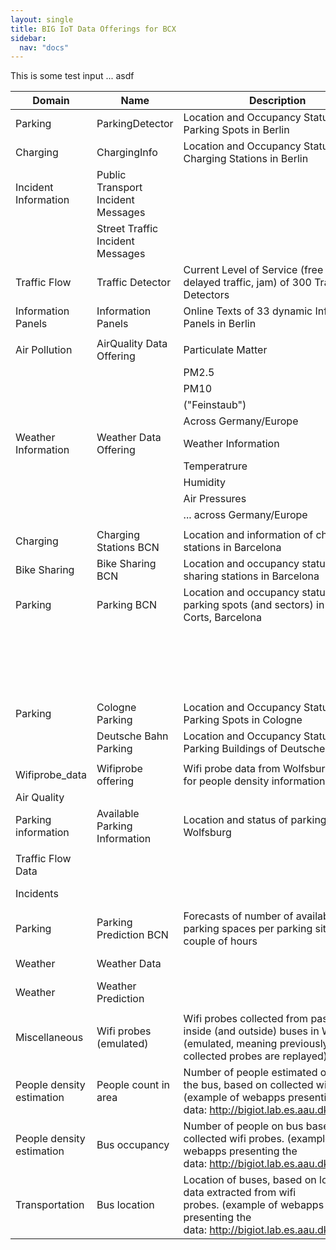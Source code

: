 ```yaml
---
layout: single
title: BIG IoT Data Offerings for BCX
sidebar: 
  nav: "docs"
--- 
```


This is some test input ...
asdf


| Domain | Name | Description | URL | 
| --------- | --------- | --------- | --------- | 
| Parking | ParkingDetector | Location and Occupancy Status of Parking Spots in Berlin | https://market.big-iot.org/offering/VMZBerlin-vmzProvider-availableparkinginfo | 
| Charging | ChargingInfo | Location and Occupancy Status of Charging Stations in Berlin | https://market.big-iot.org/offering/VMZBerlin-vmzProvider-availableevcharginginfo | 
| Incident Information | Public Transport Incident Messages |  | https://market.big-iot.org/offering/VMZBerlin-vmzProvider-ptincidentinfo | 
|  | Street Traffic Incident Messages |  | https://market.big-iot.org/offering/VMZBerlin-vmzProvider-streetincidentinfo | 
| Traffic Flow | Traffic Detector | Current Level of Service (free traffic, delayed traffic, jam) of 300 Traffic Detectors | https://market.big-iot.org/offering/VMZBerlin-vmzProvider-trafficflowinfo | 
| Information Panels | Information Panels | Online Texts of 33 dynamic Information Panels in Berlin | https://market.big-iot.org/offering/VMZBerlin-vmzProvider-panelmessageinfo | 
|  |  |  |  | 
| Air Pollution | AirQuality Data Offering | Particulate Matter | https://market.big-iot.org/offering/Bosch_CR-AirQualityDataService-AirQualityData_Offering | 
|  |  | PM2.5 |  | 
|  |  | PM10 |  | 
|  |  | ("Feinstaub") |  | 
|  |  | Across Germany/Europe |  | 
| Weather Information | Weather Data Offering | Weather Information | https://market.big-iot.org/offering/Bosch_CR-AirQualityDataService-WeatherData_Offering | 
|  |  | Temperatrure |  | 
|  |  | Humidity |  | 
|  |  | Air Pressures |  | 
|  |  | ... across Germany/Europe |  | 
|  |  |  |  | 
| Charging | Charging Stations BCN | Location and information of charging stations in Barcelona | https://market.big-iot.org/offering/BarcelonaPilot-BarcelonaProvider-ChargingStationsOffering | 
| Bike Sharing | Bike Sharing BCN | Location and occupancy status of bike sharing stations in Barcelona | https://market.big-iot.org/offering/BarcelonaPilot-BarcelonaProvider-BikesOffering | 
| Parking | Parking BCN | Location and occupancy status of parking spots (and sectors) in Les Corts, Barcelona | https://market.big-iot.org/offering/BarcelonaPilot-WorldSensing-LesCortsSectorPriceTypeStreetNameDescriptionByPosition (sector by position) | 
|  |  |  | https://market.big-iot.org/offering/BarcelonaPilot-WorldSensing-LesCortsParkingPriceTypeStreetNameDescriptionByPosition (spots by position) | 
|  |  |  | https://market.big-iot.org/offering/BarcelonaPilot-WorldSensing-LesCortsParkingAll (spots all) | 
|  |  |  |  | 
| Parking | Cologne Parking | Location and Occupancy Status of Parking Spots in Cologne | https://market.big-iot.org/offering/Flowhub_UG-ParkingProduction-Cologne_Parking | 
|  | Deutsche Bahn Parking | Location and Occupancy Status of Parking Buildings of Deutsche Bahn | https://market.big-iot.org/offering/Flowhub_UG-ParkingProduction-Bahn_Parking_Berlin | 
|  |  |  |  | 
| Wifiprobe_data | Wifiprobe offering | Wifi probe data from Wolfsburg, usable for people density information | https://market.big-iot.org/offering/Bosch_SI-ProbeProvider-wifiprobes | 
| Air Quality |  |  |  | 
| Parking information | Available Parking Information | Location and status of parking spots in Wolfsburg | https://market.big-iot.org/offering/Bosch_SI-ProbeProvider-available_parking_info_offering | 
|  |  |  |  | 
| Traffic Flow Data |  |  | https://market.big-iot.org/offering/Nissatech_Innovation_Centre-Traffic_Flow_Provider-traffic_flow_offering | 
| Incidents |  |  | https://market.big-iot.org/offering/Nissatech_Innovation_Centre-Traffic_Incidents_Provider-traffic_incidents_offering | 
| Parking | Parking Prediction BCN | Forecasts of number of available parking spaces per parking site in next couple of hours | https://market.big-iot.org/offering/Nissatech_Innovation_Centre-ParkingAvailabilityPredictionsProvider-parking_availability_predictions_offering | 
| Weather | Weather Data |  | https://market.big-iot.org/offering/Nissatech_Innovation_Centre-Weather_Provider-weather_data_offering | 
| Weather | Weather Prediction |  | https://market.big-iot.org/offering/Nissatech_Innovation_Centre-Forecast_Provider-forecast_data_offering | 
|  |  |  |  | 
| Miscellaneous | Wifi probes (emulated) | Wifi probes collected from passengers inside (and outside) buses in Wolfsburg (emulated, meaning previously collected probes are replayed) | https://market.big-iot.org/offering/Aalborg_University-wifi_probe_emulator-wifiprobes_emulated | 
| People density estimation | People count in area | Number of people estimated outside the bus, based on collected wifi probes. (example of webapps presenting the data: http://bigiot.lab.es.aau.dk:19000/) | https://market.big-iot.org/offering/Aalborg_University-people_count_in_area_service_pro-people_count_in_area | 
| People density estimation | Bus occupancy | Number of people on bus based on collected wifi probes. (example of webapps presenting the data: http://bigiot.lab.es.aau.dk:19000/) | https://market.big-iot.org/offering/Aalborg_University-bus_occupancy_service_pro-people_count_on_bus_api | 
| Transportation | Bus location | Location of buses, based on location data extracted from wifi probes. (example of webapps presenting the data: http://bigiot.lab.es.aau.dk:19000/) | https://market.big-iot.org/offering/Aalborg_University-live_bus_location_service_pro-live_bus_location | 
